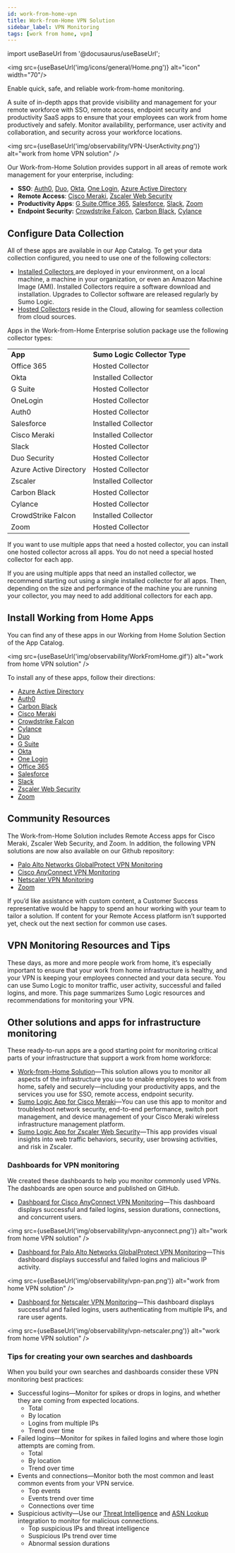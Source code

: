 ```yaml
---
id: work-from-home-vpn
title: Work-from-Home VPN Solution
sidebar_label: VPN Monitoring
tags: [work from home, vpn]
---
```


import useBaseUrl from '@docusaurus/useBaseUrl';

<img src={useBaseUrl('img/icons/general/Home.png')} alt="icon" width="70"/>

Enable quick, safe, and reliable work-from-home monitoring.

A suite of in-depth apps that provide visibility and management for your remote workforce with SSO, remote access, endpoint security and productivity SaaS apps to ensure that your employees can work from home productively and safely. Monitor availability, performance, user activity and collaboration, and security across your workforce locations.

<img src={useBaseUrl('img/observability/VPN-UserActivity.png')} alt="work from home VPN solution" />

Our Work-from-Home Solution provides support in all areas of remote work management for your enterprise, including:

* **SSO**: [Auth0](/docs/integrations/saml/auth0), [Duo](/docs/integrations/security-threat-detection/duo-security), [Okta](/docs/integrations/saml/Okta), [One Login](/docs/integrations/saml/OneLogin), [Azure Active Directory](/docs/integrations/microsoft-azure/active-directory-azure)
* **Remote Access**: [Cisco Meraki](/docs/integrations/security-threat-detection/Cisco-Meraki), [Zscaler Web Security](/docs/integrations/security-threat-detection/zscaler-web-security)
* **Productivity Apps**: [G Suite](/docs/integrations/google/workspace/index.md),[Office 365](/docs/integrations/App-Development/Jira), [Salesforce](/docs/integrations/saas-cloud/Salesforce), [Slack](/docs/integrations/saas-cloud/Slack), [Zoom](/docs/integrations/saas-cloud/Zoom)
* **Endpoint Security:** [Crowdstrike Falcon](/docs/integrations/security-threat-detection/CrowdStrike-Falcon-Endpoint-Protection), [Carbon Black](/docs/integrations/security-threat-detection/VMware-Carbon-Black), [Cylance](/docs/integrations/security-threat-detection/Cylance)


## Configure Data Collection

All of these apps are available in our App Catalog. To get your data collection configured, you need to use one of the following collectors:

* [Installed Collectors ](/docs/send-data/Installed-Collectors) are deployed in your environment, on a local machine, a machine in your organization, or even an Amazon Machine Image (AMI). Installed Collectors require a software download and installation. Upgrades to Collector software are released regularly by Sumo Logic.
* [Hosted Collectors](/docs/send-data/Hosted-Collectors) reside in the Cloud, allowing for seamless collection from cloud sources.

Apps in the Work-from-Home Enterprise solution package use the following collector types:


<table>
  <tr>
   <td><strong>App </strong>
   </td>
   <td><strong>Sumo Logic Collector Type</strong>
   </td>
  </tr>
  <tr>
   <td>Office 365
   </td>
   <td>Hosted Collector
   </td>
  </tr>
  <tr>
   <td>Okta
   </td>
   <td>Installed Collector
   </td>
  </tr>
  <tr>
   <td>G Suite
   </td>
   <td>Hosted Collector
   </td>
  </tr>
  <tr>
   <td>OneLogin
   </td>
   <td>Hosted Collector
   </td>
  </tr>
  <tr>
   <td>Auth0
   </td>
   <td>Hosted Collector
   </td>
  </tr>
  <tr>
   <td>Salesforce
   </td>
   <td>Installed Collector
   </td>
  </tr>
  <tr>
   <td>Cisco Meraki
   </td>
   <td>Installed Collector
   </td>
  </tr>
  <tr>
   <td>Slack
   </td>
   <td>Hosted Collector
   </td>
  </tr>
  <tr>
   <td>Duo Security
   </td>
   <td>Hosted Collector
   </td>
  </tr>
  <tr>
   <td>Azure Active Directory
   </td>
   <td>Hosted Collector
   </td>
  </tr>
  <tr>
   <td>Zscaler
   </td>
   <td>Installed Collector
   </td>
  </tr>
  <tr>
   <td>Carbon Black
   </td>
   <td>Hosted Collector
   </td>
  </tr>
  <tr>
   <td>Cylance
   </td>
   <td>Hosted Collector
   </td>
  </tr>
  <tr>
   <td>CrowdStrike Falcon
   </td>
   <td>Installed Collector
   </td>
  </tr>
  <tr>
   <td>Zoom
   </td>
   <td>Hosted Collector
   </td>
  </tr>
</table>


If you want to use multiple apps that need a hosted collector, you can install one hosted collector across all apps. You do not need a special hosted collector for each app.

If you are using multiple apps that need an installed collector, we recommend starting out using a single installed collector for all apps. Then, depending on the size and performance of the machine you are running your collector, you may need to add additional collectors for each app.


## Install Working from Home Apps

You can find any of these apps in our Working from Home Solution Section of the App Catalog.

<img src={useBaseUrl('img/observability/WorkFromHome.gif')} alt="work from home VPN solution" />

To install any of these apps, follow their directions:

* [Azure Active Directory](/docs/integrations/microsoft-azure/active-directory-azure)
* [Auth0](/docs/integrations/saml/Auth0)
* [Carbon Black](/docs/integrations/security-threat-detection/VMware-Carbon-Black)
* [Cisco Meraki](/docs/integrations/security-threat-detection/Cisco-Meraki)
* [Crowdstrike Falcon](/docs/integrations/security-threat-detection/CrowdStrike-Falcon-Endpoint-Protection)
* [Cylance](/docs/integrations/security-threat-detection/Cylance)
* [Duo](/docs/integrations/security-threat-detection/duo-security)
* [G Suite](/docs/integrations/google/workspace/index.md)
* [Okta](/docs/integrations/saml/Okta)
* [One Login](/docs/integrations/saml/OneLogin)
* [Office 365](/docs/integrations/microsoft-azure/Office-365)
* [Salesforce](/docs/integrations/saas-cloud/Salesforce)
* [Slack](/docs/integrations/saas-cloud/Slack)
* [Zscaler Web Security](/docs/integrations/security-threat-detection/zscaler-web-security)
* [Zoom](/docs/integrations/saas-cloud/Zoom)


## Community Resources

The Work-from-Home Solution includes Remote Access apps for Cisco Meraki, Zscaler Web Security, and Zoom. In addition, the following VPN solutions are now also available on our Github repository:

* [Palo Alto Networks GlobalProtect VPN Monitoring](https://github.com/SumoLogic/sumologic-content/tree/master/Palo_Alto_Networks/GlobalProtect)
* [Cisco AnyConnect VPN Monitoring](https://github.com/SumoLogic/sumologic-content/tree/master/Cisco/ASA)
* [Netscaler VPN Monitoring](https://github.com/SumoLogic/sumologic-content/tree/master/Citrix/VPN)
* [Zoom](/docs/integrations/saas-cloud/zoom)

If you’d like assistance with custom content, a Customer Success representative would be happy to spend an hour working with your team to tailor a solution. If content for your Remote Access platform isn’t supported yet, check out the next section for common use cases.


## VPN Monitoring Resources and Tips

These days, as more and more people work from home, it’s especially important to ensure that your work from home infrastructure is healthy, and your VPN is keeping your employees connected and your data secure. You can use Sumo Logic to monitor traffic, user activity, successful and failed logins, and more. This page summarizes Sumo Logic resources and recommendations for monitoring your VPN.


## Other solutions and apps for infrastructure monitoring

These ready-to-run apps are a good starting point for monitoring critical parts of your infrastructure that support a work from home workforce:  

* [Work-from-Home Solution](/docs/observability/work-from-home-vpn)—This solution allows you to monitor all aspects of the infrastructure you use to enable employees to work from home, safely and securely—including your productivity apps, and the services you use for SSO, remote access, endpoint security.   
* [Sumo Logic App for Cisco Meraki](/docs/integrations/security-threat-detection/Cisco-Meraki)—You can use this app to monitor and troubleshoot network security, end-to-end performance, switch port management, and device management of your Cisco Meraki wireless infrastructure management platform.  
* [Sumo Logic App for Zscaler Web Security](/docs/integrations/security-threat-detection/zscaler-web-security)—This app provides visual insights into web traffic behaviors, security, user browsing activities, and risk in Zscaler.


### Dashboards for VPN monitoring

We created these dashboards to help you monitor commonly used VPNs. The dashboards are open source and published on GitHub.

* [Dashboard for Cisco AnyConnect VPN Monitoring](https://github.com/SumoLogic/sumologic-content/tree/master/Cisco/ASA)—This dashboard displays successful and failed logins, session durations, connections, and concurrent users.

<img src={useBaseUrl('img/observability/vpn-anyconnect.png')} alt="work from home VPN solution" />

* [Dashboard for Palo Alto Networks GlobalProtect VPN Monitoring](https://github.com/SumoLogic/sumologic-content/tree/master/Palo_Alto_Networks/GlobalProtect)—This dashboard displays successful and failed logins and malicious IP activity.

<img src={useBaseUrl('img/observability/vpn-pan.png')} alt="work from home VPN solution" />

* [Dashboard for Netscaler VPN Monitoring](https://github.com/SumoLogic/sumologic-content/tree/master/Citrix/VPN)—This dashboard displays successful and failed logins, users authenticating from multiple IPs, and rare user agents.

<img src={useBaseUrl('img/observability/vpn-netscaler.png')} alt="work from home VPN solution" />

### Tips for creating your own searches and dashboards

When you build your own searches and dashboards consider these VPN monitoring best practices:

* Successful logins—Monitor for spikes or drops in logins, and whether they are coming from expected locations.
    * Total
    * By location
    * Logins from multiple IPs
    * Trend over time
* Failed logins—Monitor for spikes in failed logins and where those login attempts are coming from.
    * Total
    * By location
    * Trend over time
* Events and connections—Monitor both the most common and least common events from your VPN service.
    * Top events
    * Events trend over time
    * Connections over time
* Suspicious activity—Use our [Threat Intelligence](/docs/integrations/security-threat-detection/threat-intel-quick-analysis) and [ASN Lookup](/docs/search/search-query-language/search-operators/asn-lookup) integration to monitor for malicious connections.
    * Top suspicious IPs and threat intelligence
    * Suspicious IPs trend over time
    * Abnormal session durations
